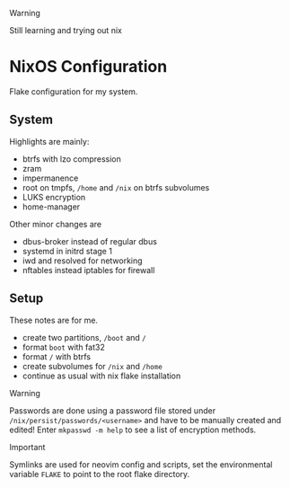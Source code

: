 > [!Warning]
> Still learning and trying out nix

# NixOS Configuration

Flake configuration for my system.

## System

Highlights are mainly:

- btrfs with lzo compression
- zram
- impermanence
- root on tmpfs, `/home` and `/nix` on btrfs subvolumes
- LUKS encryption
- home-manager

Other minor changes are

- dbus-broker instead of regular dbus
- systemd in initrd stage 1
- iwd and resolved for networking
- nftables instead iptables for firewall

## Setup

These notes are for me.

- create two partitions, `/boot` and `/`
- format `boot` with fat32
- format `/` with btrfs
- create subvolumes for `/nix` and `/home`
- continue as usual with nix flake installation

> [!Warning]
> Passwords are done using a password file stored under
> `/nix/persist/passwords/<username>` and have to be manually created and
> edited! Enter `mkpasswd -m help` to see a list of encryption methods.

> [!Important]
> Symlinks are used for neovim config and scripts, set the environmental
> variable `FLAKE` to point to the root flake directory.

